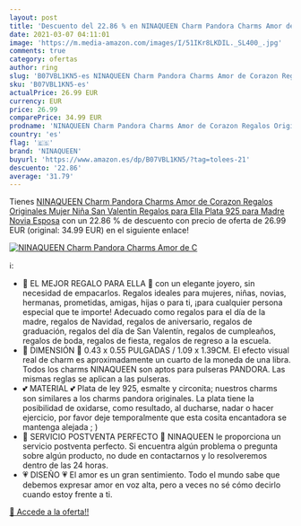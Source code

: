 ```yaml
---
layout: post
title: 'Descuento del 22.86 % en NINAQUEEN Charm Pandora Charms Amor de C'
date: 2021-03-07 04:11:01
image: 'https://m.media-amazon.com/images/I/51IKr8LKDIL._SL400_.jpg'
comments: true
category: ofertas
author: ring
slug: 'B07VBL1KN5-es NINAQUEEN Charm Pandora Charms Amor de Corazon Regalos...'
sku: 'B07VBL1KN5-es'
actualPrice: 26.99 EUR
currency: EUR
price: 26.99
comparePrice: 34.99 EUR
prodname: 'NINAQUEEN Charm Pandora Charms Amor de Corazon Regalos Originales Mujer Niña San Valentin Regalos para Ella Plata 925 para Madre Novia Esposa'
country: 'es'
flag: '🇪🇸'
brand: 'NINAQUEEN'
buyurl: 'https://www.amazon.es/dp/B07VBL1KN5/?tag=tolees-21'
descuento: '22.86'
average: '31.79'
---
```


Tienes [NINAQUEEN Charm Pandora Charms Amor de Corazon Regalos Originales Mujer Niña San Valentin Regalos para Ella Plata 925 para Madre Novia Esposa](https://www.amazon.es/dp/B07VBL1KN5/?tag=tolees-21) con un 22.86 % de descuento con precio de oferta de 26.99 EUR (original: 34.99 EUR) en el siguiente enlace!

[![NINAQUEEN Charm Pandora Charms Amor de C](https://m.media-amazon.com/images/I/51IKr8LKDIL._SL400_.jpg)](https://www.amazon.es/dp/B07VBL1KN5/?tag=tolees-21)

ℹ️:

- 💝 EL MEJOR REGALO PARA ELLA 💝 con un elegante joyero, sin necesidad de empacarlos. Regalos ideales para mujeres, niñas, novias, hermanas, prometidas, amigas, hijas o para ti, ¡para cualquier persona especial que te importe! Adecuado como regalos para el día de la madre, regalos de Navidad, regalos de aniversario, regalos de graduación, regalos del día de San Valentín, regalos de cumpleaños, regalos de boda, regalos de fiesta, regalos de regreso a la escuela.
- 💞 DIMENSIÓN 💞 0.43 x 0.55 PULGADAS / 1.09 x 1.39CM. El efecto visual real de charm es aproximadamente un cuarto de la moneda de una libra. Todos los charms NINAQUEEN son aptos para pulseras PANDORA. Las mismas reglas se aplican a las pulseras.
- 💕 MATERIAL 💕 Plata de ley 925, esmalte y circonita; nuestros charms son similares a los charms pandora originales. La plata tiene la posibilidad de oxidarse, como resultado, al ducharse, nadar o hacer ejercicio, por favor deje temporalmente que esta cosita encantadora se mantenga alejada ; )
- 🎁 SERVICIO POSTVENTA PERFECTO 🎁 NINAQUEEN le proporciona un servicio postventa perfecto. Si encuentra algún problema o pregunta sobre algún producto, no dude en contactarnos y lo resolveremos dentro de las 24 horas.
- 💗 DISEÑO 💗 El amor es un gran sentimiento. Todo el mundo sabe que debemos expresar amor en voz alta, pero a veces no sé cómo decirlo cuando estoy frente a ti.

[🛒 Accede a la oferta!!](https://www.amazon.es/dp/B07VBL1KN5/?tag=tolees-21)
